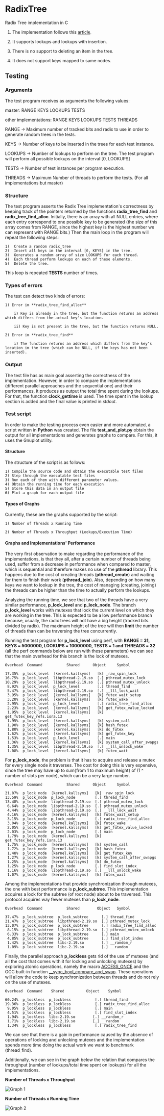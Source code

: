 # RadixTree

Radix Tree implementation in C

1) The implementation follows this [article](https://lwn.net/Articles/175432/).

2) It supports lookups and lookups with insertion.

3) There is no support to deleting an item in the tree.

4) It does not support keys mapped to same nodes.

## Testing

### Arguments

The test program receives as arguments the following values:

master:	RANGE KEYS LOOKUPS TESTS

other implementations:	RANGE KEYS LOOKUPS TESTS THREADS

RANGE -> Maximum number of tracked bits and radix to use in order to generate random trees in the tests.

KEYS -> Number of keys to be inserted in the trees for each test instance.

LOOKUPS -> Number of lookups to perform on the tree. The test program will perform all possible lookups on the interval [0, LOOKUPS]

TESTS -> Number of test instances per program execution.

THREADS -> Maximum Number of threads to perform the tests. (For all implementations but master)

### Structure

The test program asserts the Radix Tree implementation's correctness by keeping track of the pointers returned by the functions **radix_tree_find** and **radix_tree_find_alloc**. 
Initially, there is an array with all NULL entries, where each entry correspond to one possible key to be generated (the size of this array comes from RANGE, since the highest key is the highest number we can represent with RANGE bits.)
Then the main loop in the program will repeat the following steps:

	1)	Create a random radix_tree
	2) 	Insert all keys in the interval [0, KEYS] in the tree.
	3)	Generates a random array of size LOOKUPS for each thread.
	4)	Each thread perform lookups on each of these elements.
	5)	Delete the tree.

This loop is repeated **TESTS** number of times.

### Types of errors

The test can detect two kinds of errors:

	1) Error in **radix_tree_find_alloc**

		i) Key is already in the tree, but the function returns an address which differs from the actual key's location.

		ii) Key is not present in the tree, but the function returns NULL.

	2) Error in **radix_tree_find**

		i) The function returns an address which differs from the key's location in the tree (which can be NULL, if the keys has not been inserted).

### Output

The test file has as main goal asserting the correctness of the implementation. However, in order to compare the implementations (different parallel approaches and the sequential one) and their performances, it produces as output the total time spent during the lookups. For that, the function **clock_gettime** is used. The time spent in the lookup section is added and the final value is printed in *stdout*.

### Test script

In order to make the testing process even easier and more automated, a script written in **Python** was created. The file **test_and_plot.py** obtain the output for all implementations and generates graphs to compare. For this, it uses the Gnuplot utility.

#### Structure

The structure of the script is as follows:

	1) Compile the source code and obtain the executable test files
	2) Step through the executable test files
	3) Run each of them with different parameter values.
	4) Obtain the running time for each execution
	5) Store this data in an output file
	6) Plot a graph for each output file

#### Types of Graphs

Currently, these are the graphs supported by the script:

	1) Number of Threads x Running Time

	2) Number of Threads x Throughput (Lookups/Execution Time)

#### Graphs and Implementations' Performance

The very first observation to make regarding the performance of the implementations, is that they all, after a certain number of threads being used, suffer from a decrease in performance when compared to master, which is sequential and therefore makes no use of the **pthread** library. This happens due to the cost of creating threads (**pthread_create**) and waiting for them to finish their work (**pthread_join**). Also, depending on how many keys we want to lookup in the tree, the cost of managing (creating, joining) the threads can be higher than the time to actually perform the lookups.

Analyzing the running time, we see that two of the threads have a very similar performance, **p_lock_level** and **p_lock_node**. The branch **p_lock_level** works with mutexes that lock the current level on which they are working in the tree. This is expected to be a low performance branch because, usually, the radix trees will not have a big height (tracked bits divided by radix). The maximum height of the tree will then **limit** the number of threads than can be traversing the tree concurrently.

Running the test program for **p_lock_level** using perf, with **RANGE = 31, KEYS = 5000000, LOOKUPS = 10000000, TESTS = 1 and THREADS = 32** (all the perf commands below are run with these parameters) we can see that the main overhead for this branch is the lock of mutexes.

    Overhead  Command           Shared      Object     Symbol

    17.35%  p_lock_level  [kernel.kallsyms]   [k] _raw_spin_lock                
    16.75%  p_lock_level  libpthread-2.19.so  [.] pthread_mutex_lock                
    10.29%  p_lock_level  libpthread-2.19.so  [.] pthread_mutex_unlock              
     8.92%  p_lock_level  p_lock_level        [.] thread_find        
     5.47%  p_lock_level  libpthread-2.19.so  [.] __lll_lock_wait             
     3.95%  p_lock_level  [kernel.kallsyms]   [k] futex_wait_setup            
     3.20%  p_lock_level  [kernel.kallsyms]   [k] futex_wake            
     2.95%  p_lock_level  p_lock_level        [.] radix_tree_find_alloc
     2.23%  p_lock_level  [kernel.kallsyms]   [k] get_futex_value_locked
     1.95%  p_lock_level  [kernel.kallsyms]   [k] get_futex_key_refs.isra.13
     1.95%  p_lock_level  [kernel.kallsyms]   [k] system_call
     1.90%  p_lock_level  [kernel.kallsyms]   [k] hash_futex
     1.80%  p_lock_level  [kernel.kallsyms]   [k] do_futex
     1.62%  p_lock_level  [kernel.kallsyms]   [k] get_futex_key
     1.53%  p_lock_level  p_lock_level        [.] main 
     1.36%  p_lock_level  [kernel.kallsyms]   [k] system_call_after_swapgs 
     1.35%  p_lock_level  libpthread-2.19.so  [.] __lll_unlock_wake   
     1.08%  p_lock_level  [kernel.kallsyms]   [k] futex_wait                        

For **p_lock_node**, the problem is that it has to acquire and release a mutex for every single node it traverses. The cost for doing this is very expensive, since the tree may have up to sum{from 1 to maximum height} of (1 ^ number of slots per node), which can be a very large number.

    Overhead  Command           Shared      Object     Symbol

    21.87%  p_lock_node  [kernel.kallsyms]   [k] _raw_spin_lock              
    13.59%  p_lock_node  p_lock_node         [.] thread_find 
    13.48%  p_lock_node  libpthread-2.19.so  [.] pthread_mutex_lock 
     6.64%  p_lock_node  libpthread-2.19.so  [.] pthread_mutex_unlock
     4.44%  p_lock_node  libpthread-2.19.so  [.] __lll_lock_wait  
     4.16%  p_lock_node  [kernel.kallsyms]   [k] futex_wait_setup 
     3.15%  p_lock_node  p_lock_node         [.] radix_tree_find_alloc 
     3.04%  p_lock_node  [kernel.kallsyms]   [k] futex_wake 
     2.05%  p_lock_node  [kernel.kallsyms]   [k] get_futex_value_locked    
     2.03%  p_lock_node  p_lock_node         [.] main       
     1.79%  p_lock_node  [kernel.kallsyms]   [k] get_futex_key_refs.isra.13    
     1.75%  p_lock_node  [kernel.kallsyms]   [k] system_call    
     1.72%  p_lock_node  [kernel.kallsyms]   [k] hash_futex   
     1.48%  p_lock_node  [kernel.kallsyms]   [k] get_futex_key  
     1.27%  p_lock_node  [kernel.kallsyms]   [k] system_call_after_swapgs 
     1.25%  p_lock_node  [kernel.kallsyms]   [k] do_futex   
     1.25%  p_lock_node  p_lock_node         [.] find_slot_index 
     1.16%  p_lock_node  libpthread-2.19.so  [.] __lll_unlock_wake 
     1.07%  p_lock_node  [kernel.kallsyms]   [k] futex_wait

Among the implementations that provide synchronization through mutexes, the one with best performance is **p_lock_subtree**. This implementation acquires a lock for the subtree (of root node) about to be traversed. This protocol acquires way fewer mutexes than **p_lock_node**.

    Overhead  Command           Shared        Object   Symbol
 
    37.47%  p_lock_subtree  p_lock_subtree      [.] thread_find 
    21.47%  p_lock_subtree  libpthread-2.19.so  [.] pthread_mutex_lock   
    13.07%  p_lock_subtree  p_lock_subtree      [.] radix_tree_find_alloc  
     8.15%  p_lock_subtree  libpthread-2.19.so  [.] pthread_mutex_unlock    
     6.33%  p_lock_subtree  p_lock_subtree      [.] main   
     4.85%  p_lock_subtree  p_lock_subtree      [.] find_slot_index  
     1.42%  p_lock_subtree  libc-2.19.so        [.] __random_r  
     1.09%  p_lock_subtree  libc-2.19.so        [.] __random  

Finally, the parallel approach **p_lockless** gets rid of the use of mutexes (and all the cost that comes with it for locking and unlocking mutexes) by exploring atomic operations, namely the macro [ACCESS_ONCE](https://lwn.net/Articles/508991/) and the GCC built-in function [__sync_bool_compare_and_swap](https://gcc.gnu.org/onlinedocs/gcc-4.4.3/gcc/Atomic-Builtins.html). These operations will allow the code to keep synchronization between threads and do not rely on the use of mutexes. 

    Overhead  Command    Shared          Object    Symbol

    60.24%  p_lockless  p_lockless           [.] thread_find                            
    19.36%  p_lockless  p_lockless           [.] radix_tree_find_alloc                  
     9.05%  p_lockless  p_lockless           [.] main                                   
     4.51%  p_lockless  p_lockless           [.] find_slot_index                        
     1.94%  p_lockless  libc-2.19.so        [.] __random_r                             
     1.71%  p_lockless  libc-2.19.so        [.] __random                               
     1.34%  p_lockless  p_lockless           [.] radix_tree_find

We can see that there is a gain in performance caused by the absence of operations of locking and unlocking mutexes and the implementation spends more time doing the actual work we want to benchmark (thread_find).

Additionally, we can see in the graph below the relation that compares the throughput (number of lookups/total time spent on lookups) for all the implementations.

**Number of Threads x Throughput**

![Graph 1](https://s31.postimg.org/4vn3f7nh7/graph5.png)

**Number of Threads x Running Time**

![Graph 2](https://s31.postimg.org/rqrd3miez/graph4.png)